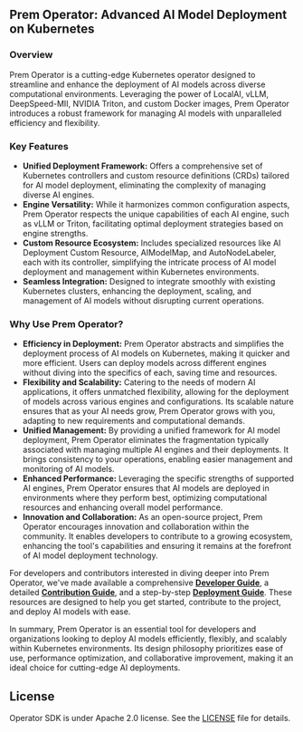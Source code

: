 ## Prem Operator: Advanced AI Model Deployment on Kubernetes

### Overview

Prem Operator is a cutting-edge Kubernetes operator designed to streamline and enhance the deployment of AI models across diverse computational environments. Leveraging the power of LocalAI, vLLM, DeepSpeed-MII, NVIDIA Triton, and custom Docker images, Prem Operator introduces a robust framework for managing AI models with unparalleled efficiency and flexibility.

### Key Features

- **Unified Deployment Framework:** Offers a comprehensive set of Kubernetes controllers and custom resource definitions (CRDs) tailored for AI model deployment, eliminating the complexity of managing diverse AI engines.
- **Engine Versatility:** While it harmonizes common configuration aspects, Prem Operator respects the unique capabilities of each AI engine, such as vLLM or Triton, facilitating optimal deployment strategies based on engine strengths.
- **Custom Resource Ecosystem:** Includes specialized resources like AI Deployment Custom Resource, AIModelMap, and AutoNodeLabeler, each with its controller, simplifying the intricate process of AI model deployment and management within Kubernetes environments.
- **Seamless Integration:** Designed to integrate smoothly with existing Kubernetes clusters, enhancing the deployment, scaling, and management of AI models without disrupting current operations.

### Why Use Prem Operator?

- **Efficiency in Deployment:** Prem Operator abstracts and simplifies the deployment process of AI models on Kubernetes, making it quicker and more efficient. Users can deploy models across different engines without diving into the specifics of each, saving time and resources.
- **Flexibility and Scalability:** Catering to the needs of modern AI applications, it offers unmatched flexibility, allowing for the deployment of models across various engines and configurations. Its scalable nature ensures that as your AI needs grow, Prem Operator grows with you, adapting to new requirements and computational demands.
- **Unified Management:** By providing a unified framework for AI model deployment, Prem Operator eliminates the fragmentation typically associated with managing multiple AI engines and their deployments. It brings consistency to your operations, enabling easier management and monitoring of AI models.
- **Enhanced Performance:** Leveraging the specific strengths of supported AI engines, Prem Operator ensures that AI models are deployed in environments where they perform best, optimizing computational resources and enhancing overall model performance.
- **Innovation and Collaboration:** As an open-source project, Prem Operator encourages innovation and collaboration within the community. It enables developers to contribute to a growing ecosystem, enhancing the tool's capabilities and ensuring it remains at the forefront of AI model deployment technology.

For developers and contributors interested in diving deeper into Prem Operator, we've made available a comprehensive [**Developer Guide**](./docs/developer_guide.md), a detailed [**Contribution Guide**](./docs/deployment.md), and a step-by-step [**Deployment Guide**](./docs/deployment.md). These resources are designed to help you get started, contribute to the project, and deploy AI models with ease.

In summary, Prem Operator is an essential tool for developers and organizations looking to deploy AI models efficiently, flexibly, and scalably within Kubernetes environments. Its design philosophy prioritizes ease of use, performance optimization, and collaborative improvement, making it an ideal choice for cutting-edge AI deployments.

## License

Operator SDK is under Apache 2.0 license. See the [LICENSE](./LICENSE) file for details.

